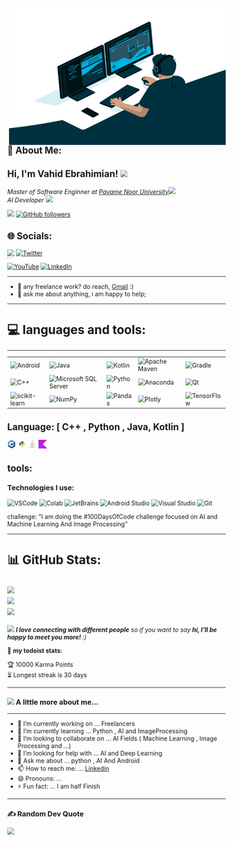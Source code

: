 <img align="right" alt="GIF" src="https://github.com/Vahid67eb/Vahid67eb/blob/fda701954711c17cc39366f4d15dc1f9e1ac2370/code.gif?raw=true" width="500" height="320" />
 <h2>💫 About Me: </h2>
<h2> Hi, I'm Vahid Ebrahimian! <img src="https://media.giphy.com/media/mGcNjsfWAjY5AEZNw6/giphy.gif" width="50"></h2>
<p><em>Master of Software Enginner at <a href="http://pnu.ac.ir/portal/home/">Payame Noor University</a><img src="https://media.giphy.com/media/fYSnHlufseco8Fh93Z/giphy.gif" width="30"></br>AI Developer <img src="https://media.giphy.com/media/WUlplcMpOCEmTGBtBW/giphy.gif" width="30"> 
</em></p>

[![](https://visitcount.itsvg.in/api?id=vahid67eb&icon=1&color=1)](https://visitcount.itsvg.in)
<a href="https://github.com/vahid67eb">
  <img src="https://img.shields.io/github/followers/vahid67eb?style=social&logo=github" alt="GitHub followers">
</a>
## 🌐 Socials:
<a href="https://www.instagram.com/Vahid67Eb/">
  <img align="left" alt="Vahid67Eb's Instagram" width="20px" height="20px" src="https://raw.githubusercontent.com/hussainweb/hussainweb/main/icons/instagram.png" /></a>
  
[![Twitter](https://img.shields.io/badge/Twitter-%231DA1F2.svg?logo=Twitter&logoColor=white)](https://twitter.com/@ebrahimianvahid)
<script async src="https://platform.twitter.com/widgets.js" charset="utf-8"></script>
[![YouTube](https://img.shields.io/badge/YouTube-%23FF0000.svg?logo=YouTube&logoColor=white)](https://youtube.com/@vahid67eb)
[![LinkedIn](https://img.shields.io/badge/LinkedIn-%230077B5.svg?logo=linkedin&logoColor=white)](https://linkedin.com/in/https://www.linkedin.com/in/vahid-ebrahimian-842664239/)


---
- 💼 any freelance work? do reach, [Gmail](Vahid67Ebrahimian@gmail.com) :)
- 💬 ask me about anything, i am happy to help;
---


# 💻 **languages and tools:**

---

<table>
  <tr>
    <td>
<img src="https://img.shields.io/badge/android-%2320232a.svg?style=for-the-badge&logo=android&logoColor=%a4c639" alt="Android" width="70" height="20"/>
     </td>
    <td>
   <img src="https://img.shields.io/badge/java-%23ED8B00.svg?style=for-the-badge&logo=java&logoColor=white" alt="Java" width="70" height="20"/>
    </td>
    <td>
      <img src="https://img.shields.io/badge/kotlin-%230095D5.svg?style=for-the-badge&logo=kotlin&logoColor=white" alt="Kotlin" width="70" height="20"/>
    </td>
    <td>
      <img src="https://img.shields.io/badge/Apache%20Maven-C71A36?style=for-the-badge&logo=Apache%20Maven&logoColor=white" alt="Apache Maven" width="70" height="20"/>
    </td>
    <td>
      <img src="https://img.shields.io/badge/Gradle-02303A.svg?style=for-the-badge&logo=Gradle&logoColor=white" alt="Gradle" width="70" height="20"/>
    </td>
  </tr>
  <tr>
    <td>
      <img src="https://img.shields.io/badge/c++-%2300599C.svg?style=for-the-badge&logo=c%2B%2B&logoColor=white" alt="C++" width="70" height="20"/>
    </td>
    <td>
      <img src="https://img.shields.io/badge/Microsoft%20SQL%20Sever-CC2927?style=for-the badge&logo=microsoft%20sql%20server&logoColor=white" alt="Microsoft SQL Server" width="70" height="20"/>
    </td>
    <td>
      <img src="https://img.shields.io/badge/python-3670A0?style=for-the-badge&logo=python&logoColor=ffdd54" alt="Python" width="70" height="20"/>
    </td>
    <td>
      <img src="https://img.shields.io/badge/Anaconda-%2344A833.svg?style=for-the-badge&logo=anaconda&logoColor=white" alt="Anaconda" width="70" height="20"/>
    </td>
    <td>
      <img src="https://img.shields.io/badge/Qt-%23217346.svg?style=for-the-badge&logo=Qt&logoColor=white" alt="Qt" width="70" height="20"/>
    </td>
  </tr>
  <tr>
    <td>
      <img src="https://img.shields.io/badge/scikit--learn-%23F7931E.svg?style=for-the-badge&logo=scikit-learn&logoColor=white" alt="scikit-learn" width="70" height="20"/>
    </td>
    <td>
      <img src="https://img.shields.io/badge/numpy-%23013243.svg?style=for-the-badge&logo=numpy&logoColor=white" alt="NumPy" width="70" height="20"/>
    </td>
    <td>
      <img src="https://img.shields.io/badge/pandas-%23150458.svg?style=for-the-badge&logo=pandas&logoColor=white" alt="Pandas" width="70" height="20"/>
    </td>
    <td>
      <img src="https://img.shields.io/badge/Plotly-%233F4F75.svg?style=for-the-badge&logo=plotly&logoColor=white" alt="Plotly" width="70" height="20"/>
    </td>
    <td>
      <img src="https://img.shields.io/badge/TensorFlow-%23FF6F00.svg?style=for-the-badge&logo=TensorFlow&logoColor=white" alt="TensorFlow" width="70" height="20"/>
    </td>
  </tr>
</table>


## Language: [ C++ , Python , Java, Kotlin ]
  
<code><img height="20" 	src="https://raw.githubusercontent.com/github/explore/80688e429a7d4ef2fca1e82350fe8e3517d3494d/topics/cpp/cpp.png"></code>
<code><img height="20" 
src="https://raw.githubusercontent.com/github/explore/80688e429a7d4ef2fca1e82350fe8e3517d3494d/topics/python/python.png"></code> 
<code><img height="20" src="https://raw.githubusercontent.com/github/explore/80688e429a7d4ef2fca1e82350fe8e3517d3494d/topics/java/java.png"></code>
<code><img height="20"  src="https://raw.githubusercontent.com/github/explore/80688e429a7d4ef2fca1e82350fe8e3517d3494d/topics/kotlin/kotlin.png"></code>

  ## tools: <h3>Technologies I use:</h3>
<p>
    <img src="https://cdn.worldvectorlogo.com/logos/visual-studio-code-1.svg" alt="VSCode" width="50" height="50">
    <img src="https://colab.research.google.com/img/colab_favicon_256px.png" alt="Colab" width="50" height="50">
    <img src="https://resources.jetbrains.com/storage/products/company/brand/logos/jb_beam.png" alt="JetBrains" width="50" height="50">
    <img src="https://upload.wikimedia.org/wikipedia/commons/e/e3/Android_Studio_Icon_%282014-2019%29.svg" alt="Android Studio" width="50" height="50">
    <img src="https://seeklogo.com/images/V/visual-studio-logo-14F95CF819-seeklogo.com.png" alt="Visual Studio" width="50" height="50">
    <img src="https://git-scm.com/images/logos/downloads/Git-Icon-1788C.png" alt="Git" width="50" height="50">
</p>

 challenge: "I am doing the #100DaysOfCode challenge focused on AI and Machine Learning And Image Processing"
 
 ---
# 📊 GitHub Stats:
![](https://github-readme-stats.vercel.app/api?username=vahid67eb&theme=blue-green&hide_border=false&include_all_commits=false&count_private=false)<br/>
![](https://github-readme-streak-stats.herokuapp.com/?user=vahid67eb&theme=blue-green&hide_border=false)<br/>
![](https://github-readme-stats.vercel.app/api/top-langs/?username=vahid67eb&theme=blue-green&hide_border=false&include_all_commits=false&count_private=false&layout=compact)
---
<img src="https://media.giphy.com/media/LnQjpWaON8nhr21vNW/giphy.gif" width="60"> <em><b>I love connecting with different people</b> so if you want to say <b>hi, I'll be happy to meet you more!</b> :)</em>

🚧 **my todoist stats:**

<!-- TODO-IST:START -->
🏆  10000 Karma Points                
⏳  Longest streak is 30 days
<!-- TODO-IST:END -->
---

### <img src="https://media.giphy.com/media/VgCDAzcKvsR6OM0uWg/giphy.gif" width="50"> A little more about me...  
---
- 🔭 I’m currently working on ... Freelancers
- 🌱 I’m currently learning ... Python , AI and ImageProcessing
- 👯 I’m looking to collaborate on ... AI Fields ( Machine Learning , Image Processing and ...)
- 🤔 I’m looking for help with ... AI and Deep Learning
- 💬 Ask me about ... python , AI And Android
- 📫 How to reach me: ... [Linkedin](https://www.linkedin.com/in/vahid-ebrahimian-842664239/)
- 😄 Pronouns: ...
- ⚡ Fun fact: ... I am half Finish

---

### ✍️ Random Dev Quote
![](https://quotes-github-readme.vercel.app/api?type=horizontal&theme=radical)




